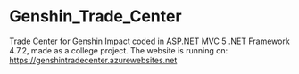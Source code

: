 # Genshin_Trade_Center
Trade Center for Genshin Impact coded in ASP.NET MVC 5 .NET Framework 4.7.2, made as a college project. 
The website is running on:
https://genshintradecenter.azurewebsites.net
